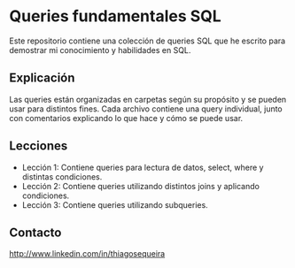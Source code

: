 # Queries fundamentales SQL 

Este repositorio contiene una colección de queries SQL que he escrito para demostrar mi conocimiento y habilidades en SQL.

## Explicación

Las queries están organizadas en carpetas según su propósito y se pueden usar para distintos fines. Cada archivo contiene una query individual, junto con comentarios explicando lo que hace y cómo se puede usar.

## Lecciones

- Lección 1: Contiene queries para lectura de datos, select, where y distintas condiciones.
- Lección 2: Contiene queries utilizando distintos joins y aplicando condiciones.
- Lección 3: Contiene queries utilizando subqueries.

## Contacto
<http://www.linkedin.com/in/thiagosequeira>
